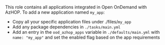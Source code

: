 This role contains all applications integrated in Open OnDemand with AzHOP.
To add a new application named `my_app`:
 - Copy all your specific application files under ./files/`my_app`
 - Add any package dependencies in `./tasks/main.yml`
 - Add an entry in the `ood_azhop_apps` variable in `./defaults/main.yml` with `name: "my_app"` and set the enabled flag based on the app requirements
 
